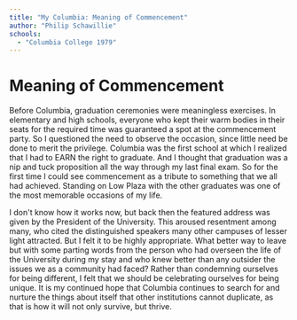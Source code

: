 ```yaml
---
title: "My Columbia: Meaning of Commencement"
author: "Philip Schawillie"
schools:
  - "Columbia College 1979"
---
```


# Meaning of Commencement

Before Columbia, graduation ceremonies were meaningless exercises. In elementary and high schools, everyone who kept their warm bodies in their seats for the required time was guaranteed a spot at the commencement party. So I questioned the need to observe the occasion, since little need be done to merit the privilege. Columbia was the first school at which I realized that I had to EARN the right to graduate.  And I thought that graduation was a nip and tuck proposition all the way through my last final exam. So for the first time I could see commencement as a tribute to something that we all had achieved. Standing on Low Plaza with the other graduates was one of the most memorable occasions of my life.

I don't know how it works now, but back then the featured address was given by the President of the University. This aroused resentment among many, who cited the distinguished speakers many other campuses of lesser light attracted. But I felt it to be highly appropriate. What better way to leave but with some parting words from the person who had overseen the life of the University during my stay and who knew better than any outsider the issues we as a community had faced? Rather than condemning ourselves for being different, I felt that we should be celebrating ourselves for being unique. It is my continued hope that Columbia continues to search for and nurture the things about itself that other institutions cannot duplicate, as that is how it will not only survive, but thrive.
